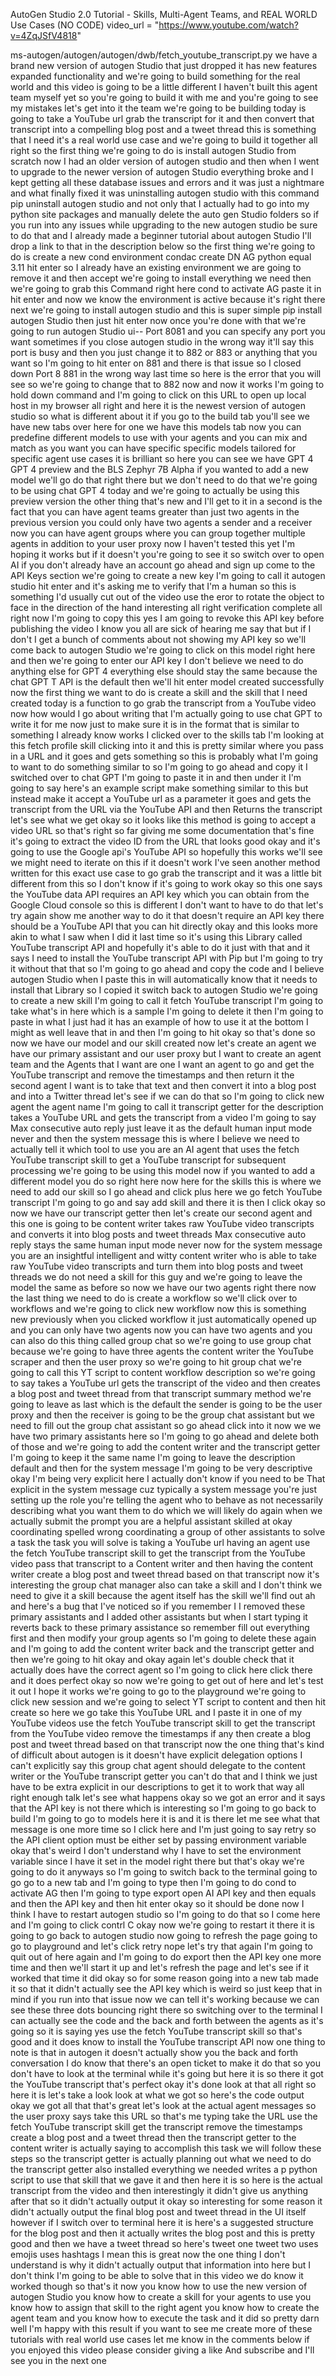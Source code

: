 AutoGen Studio 2.0 Tutorial - Skills, Multi-Agent Teams, and REAL WORLD Use Cases (NO CODE)
video_url = "https://www.youtube.com/watch?v=4ZqJSfV4818"

ms-autogen/autogen/autogen/dwb/fetch_youtube_transcript.py
we have a brand new version of autogen
Studio that just dropped it has new
features expanded functionality and
we're going to build something for the
real world and this video is going to be
a little different I haven't built this
agent team myself yet so you're going to
build it with me and you're going to see
my mistakes let's get into it the team
we're going to be building today is
going to take a YouTube url grab the
transcript for it and then convert that
transcript into a compelling blog post
and a tweet thread this is something
that I need it's a real world use case
and we're going to build it together all
right so the first thing we're going to
do is install autogen Studio from
scratch now I had an older version of
autogen studio and then when I went to
upgrade to the newer version of autogen
Studio everything broke and I kept
getting all these database issues and
errors and it was just a nightmare and
what finally fixed it was uninstalling
autogen studio with this command pip
uninstall autogen studio and not only
that I actually had to go into my python
site packages and manually delete the
auto gen Studio folders so if you run
into any issues while upgrading to the
new autogen studio be sure to do that
and I already made a beginner tutorial
about autogen Studio I'll drop a link to
that in the description below so the
first thing we're going to do is create
a new cond environment condac create DN
AG python equal 3.11 hit enter so I
already have an existing environment we
are going to remove it and then accept
we're going to install everything we
need then we're going to grab this
Command right here cond to activate AG
paste it in hit enter and now we know
the environment is active because it's
right there next we're going to install
autogen studio and this is super simple
pip install autogen Studio then just hit
enter now once you're done with that
we're going to run autogen Studio ui--
Port 8081 and you can specify any port
you want sometimes if you close autogen
studio in the wrong way it'll say this
port is busy and then you just change it
to 882 or 883 or anything that you want
so I'm going to hit enter on 881 and
there is that issue so I closed down
Port 8 881 in the wrong way last time so
here is the error that you will see so
we're going to change that to 882 now
and now it works I'm going to hold down
command and I'm going to click on this
URL to open up local host in my browser
all right and here it is the newest
version of autogen studio so what is
different about it if you go to the
build tab you'll see we have new tabs
over here for one we have this models
tab now you can predefine different
models to use with your agents and you
can mix and match as you want you can
have specific specific models tailored
for specific agent use cases it is
brilliant so here you can see we have
GPT 4 GPT 4 preview and the BLS Zephyr
7B Alpha if you wanted to add a new
model we'll go do that right there but
we don't need to do that we're going to
be using chat GPT 4 today and we're
going to actually be using this preview
version the other thing that's new and
I'll get to it in a second is the fact
that you can have agent teams greater
than just two agents in the previous
version you could only have two agents a
sender and a receiver now you can have
agent groups where you can group
together multiple agents in addition to
your user proxy now I haven't tested
this yet I'm hoping it works but if it
doesn't you're going to see it so switch
over to open AI if you don't already
have an account go ahead and sign up
come to the API Keys section we're going
to create a new key I'm going to call it
autogen studio hit
enter and it's asking me to verify that
I'm a human so this is something I'd
usually cut out of the video use the
eror to rotate the object to face in the
direction of the hand interesting all
right verification complete all right
now I'm going to copy this yes I am
going to revoke this API key before
publishing the video I know you all are
sick of hearing me say that but if I
don't I get a bunch of comments about
not showing my API key so we'll come
back to autogen Studio we're going to
click on this model right here and then
we're going to enter our API key I don't
believe we need to do anything else for
GPT 4 everything else should stay the
same because the chat GPT T API is the
default then we'll hit enter model
created successfully now the first thing
we want to do is create a skill and the
skill that I need created today is a
function to go grab the transcript from
a YouTube video now how would I go about
writing that I'm actually going to use
chat GPT to write it for me now just to
make sure it is in the format that is
similar to something I already know
works I clicked over to the skills tab
I'm looking at this fetch profile skill
clicking into it and this is pretty
similar where you pass in a URL and it
goes and gets something so this is
probably what I'm going to want to do
something similar to so I'm going to go
ahead and copy it I switched over to
chat GPT I'm going to paste it in and
then under it I'm going to say here's an
example script make something similar to
this but instead make it accept a
YouTube url as a parameter it goes and
gets the transcript from the URL via the
YouTube API and then Returns the
transcript let's see what we get okay so
it looks like this method is going to
accept a video URL so that's right so
far giving me some documentation that's
fine it's going to extract the video ID
from the URL that looks good okay and
it's going to use the Google api's
YouTube API so hopefully this works
we'll see we might need to iterate on
this if it doesn't work I've seen
another method written for this exact
use case to go grab the transcript and
it was a little bit different from this
so I don't know if it's going to work
okay so this one says the YouTube data
API requires an API key which you can
obtain from the Google Cloud console so
this is different I don't want to have
to do that let's try again show me
another way to do it that doesn't
require an API key there should be a
YouTube API that you can hit directly
okay and this looks more akin to what I
saw when I did it last time so it's
using this Library called YouTube
transcript API and hopefully it's able
to do it just with that and it says I
need to install the YouTube transcript
API with Pip but I'm going to try it
without that that so I'm going to go
ahead and copy the code and I believe
autogen Studio when I paste this in will
automatically know that it needs to
install that Library so I copied it
switch back to autogen Studio we're
going to create a new skill I'm going to
call it fetch YouTube transcript I'm
going to take what's in here which is a
sample I'm going to delete it then I'm
going to paste in what I just had it has
an example of how to use it at the
bottom I might as well leave that in and
then I'm going to hit okay so that's
done so now we have our model and our
skill created now let's create an agent
we have our primary assistant and our
user proxy but I want to create an agent
team and the Agents that I want are one
I want an agent to go and get the
YouTube transcript and remove the
timestamps and then return it the second
agent I want is to take that text and
then convert it into a blog post and
into a Twitter thread let's see if we
can do that so I'm going to click new
agent the agent name I'm going to call
it transcript getter for the description
takes a YouTube URL and gets the
transcript from a video I'm going to say
Max consecutive auto reply just leave it
as the default human input mode never
and then the system message this is
where I believe we need to actually tell
it which tool to use you are an AI agent
that uses the fetch YouTube transcript
skill to get a YouTube transcript for
subsequent processing we're going to be
using this model now if you wanted to
add a different model you do so right
here now here for the skills this is
where we need to add our skill so I go
ahead and click plus here we go fetch
YouTube transcript I'm going to go and
say add skill and there it is then I
click okay so now we have our transcript
getter then let's create our second
agent and this one is going to be
content writer takes raw YouTube video
transcripts and converts it into blog
posts and tweet threads Max consecutive
auto reply stays the same human input
mode never now for the system message
you are an insightful intelligent and
witty content writer who is able to take
raw YouTube video transcripts and turn
them into blog posts and tweet threads
we do not need a skill for this guy and
we're going to leave the model the same
as before so now we have our two agents
right there now the last thing we need
to do is create a workflow so we'll
click over to workflows and we're going
to click new workflow now this is
something new previously when you
clicked workflow it just automatically
opened up and you can only have two
agents now you can have two agents and
you can also do this thing called group
chat so we're going to use group chat
because we're going to have three agents
the content writer the YouTube scraper
and then the user proxy so we're going
to hit group chat we're going to call
this YT script to content workflow
description so we're going to say takes
a YouTube url gets the transcript of the
video and then creates a blog post and
tweet thread from that transcript
summary method we're going to leave as
last which is the default the sender is
going to be the user proxy and then the
receiver is going to be the group chat
assistant but we need to fill out the
group chat assistant so go ahead click
into it now we we have two primary
assistants here so I'm going to go ahead
and delete both of those and we're going
to add the content writer and the
transcript getter I'm going to keep it
the same name I'm going to leave the
description default and then for the
system message I'm going to be very
descriptive okay I'm being very explicit
here I actually don't know if you need
to be That explicit in the system
message cuz typically a system message
you're just setting up the role you're
telling the agent who to behave as not
necessarily describing what you want
them to do which we will likely do again
when we actually submit the prompt you
are a helpful assistant skilled at okay
coordinating spelled wrong coordinating
a group of other assistants to solve a
task the task you will solve is taking a
YouTube url having an agent use the
fetch YouTube transcript skill to get
the transcript from the YouTube video
pass that transcript to a Content writer
and then having the content writer
create a blog post and tweet thread
based on that transcript now it's
interesting the group chat manager also
can take a skill and I don't think we
need to give it a skill because the
agent itself has the skill we'll find
out ah and here's a bug that I've
noticed so if you remember I I removed
these primary assistants and I added
other assistants but when I start typing
it reverts back to these primary
assistance so remember fill out
everything first and then modify your
group agents so I'm going to delete
these again and I'm going to add the
content writer back and the transcript
getter and then we're going to hit okay
and okay again let's double check that
it actually does have the correct agent
so I'm going to click here click there
and it does perfect okay so now we're
going to get out of here and let's test
it out I hope it works we're going to go
to the playground we're going to click
new session and we're going to select YT
script to content and then hit create so
here we go take this YouTube URL and I
paste it in one of my YouTube videos use
the fetch YouTube transcript skill to
get the transcript from the YouTube
video remove the timestamps if any then
create a blog post and tweet thread
based on that transcript now the one
thing that's kind of difficult about
autogen is it doesn't have explicit
delegation options I can't explicitly
say this group chat agent should
delegate to the content writer or the
YouTube transcript getter you can't do
that and I think we just have to be
extra explicit in our descriptions to
get it to work that way all right enough
talk let's see what
happens okay so we got an error and it
says that the API key is not there which
is interesting so I'm going to go back
to build I'm going to go to models here
it is and it is there let me see what
that message is one more time so I click
here and I'm just going to say retry so
the API client option must be either set
by passing environment variable okay
that's weird I don't understand why I
have to set the environment variable
since I have it set in the model right
there but that's okay we're going to do
it anyways so I'm going to switch back
to the terminal going to go go to a new
tab and I'm going to type then I'm going
to do cond to activate AG then I'm going
to type export open AI API key and then
equals and then the API key and then hit
enter okay so it should be done now I
think I have to restart autogen studio
so I'm going to do that so I come here
and I'm going to click contrl C okay now
we're going to restart it there it is
going to go back to autogen studio now
going to refresh the page going to go to
playground and let's click retry nope
let's try that again I'm going to quit
out of here again and I'm going to do
export then the API key one more time
and then we'll start it up and let's
refresh the page and let's see if it
worked that time it did okay so for some
reason going into a new tab made it so
that it didn't actually see the API key
which is weird so just keep that in mind
if you run into that issue now we can
tell it's working because we can see
these three dots bouncing right there so
switching over to the terminal I can
actually see the code and the back and
forth between the agents as it's going
so it is saying yes use the fetch
YouTube transcript skill so that's good
and it does know to install the YouTube
transcript API now one thing to note is
that in autogen it doesn't actually show
you the back and forth conversation I do
know that there's an open ticket to make
it do that so you don't have to look at
the terminal while it's going but here
it is so there it got the YouTube
transcript that's perfect okay it's done
look at that all right so here it is
let's take a look look at what we got so
here's the code output okay we got all
that that's great let's look at the
actual agent messages so the user proxy
says take this URL so that's me typing
take the URL use the fetch YouTube
transcript skill get the transcript
remove the timestamps create a blog post
and a tweet thread then the transcript
getter to the content writer is actually
saying to accomplish this task we will
follow these steps so the transcript
getter is actually planning out what we
need to do the transcript getter also
installed everything we needed writes a
p python script to use that skill that
we gave it and then here it is so here
is the actual transcript from the video
and then interestingly it didn't give us
anything after that so it didn't
actually output it okay so interesting
for some reason it didn't actually
output the final blog post and tweet
thread in the UI itself however if I
switch over to terminal here it is
here's a suggested structure for the
blog post and then it actually writes
the blog post and this is pretty good
and then we have a tweet thread so
here's tweet one tweet two uses emojis
uses hashtags I mean this is great now
the one thing I don't understand is why
it didn't actually output that
information into here but I don't think
I'm going to be able to solve that in
this video we do know it worked though
so that's it now you know how to use the
new version of autogen Studio you know
how to create a skill for your agents to
use you know how to assign that skill to
the right agent you know how to create
the agent team and you know how to
execute the task and it did so pretty
darn well I'm happy with this result if
you want to see me create more of these
tutorials with real world use cases let
me know in the comments below if you
enjoyed this video please consider
giving a like And subscribe and I'll see
you in the next one